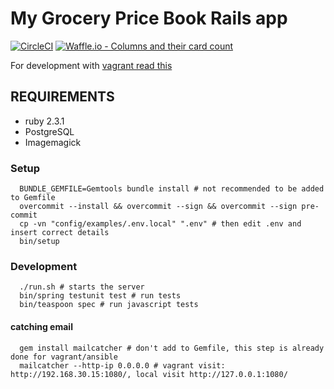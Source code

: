 # My Grocery Price Book Rails app
[![CircleCI](https://circleci.com/gh/my-grocery-price-book/www.svg?style=svg)](https://circleci.com/gh/my-grocery-price-book/www)
[![Waffle.io - Columns and their card count](https://badge.waffle.io/my-grocery-price-book/www.svg?columns=all)](https://waffle.io/my-grocery-price-book/www)

For development with [vagrant read this](https://github.com/my-grocery-price-book/www-infrastructure#setting-up-a-development-enviroment-with-vagrant-and-ansible)

## REQUIREMENTS

 * ruby 2.3.1
 * PostgreSQL
 * Imagemagick

 
### Setup
 
```
  BUNDLE_GEMFILE=Gemtools bundle install # not recommended to be added to Gemfile
  overcommit --install && overcommit --sign && overcommit --sign pre-commit
  cp -vn "config/examples/.env.local" ".env" # then edit .env and insert correct details
  bin/setup 
```

### Development

```
  ./run.sh # starts the server
  bin/spring testunit test # run tests
  bin/teaspoon spec # run javascript tests
```

#### catching email

```
  gem install mailcatcher # don't add to Gemfile, this step is already done for vagrant/ansible
  mailcatcher --http-ip 0.0.0.0 # vagrant visit: http://192.168.30.15:1080/, local visit http://127.0.0.1:1080/
```
